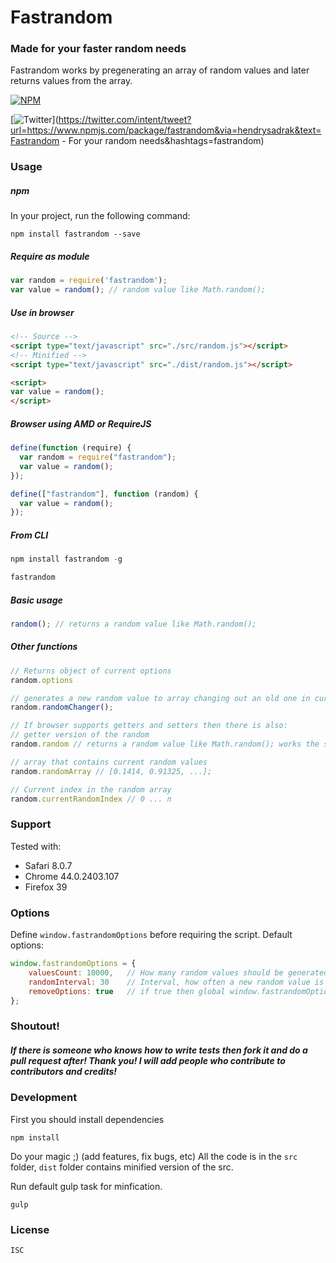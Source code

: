 # Fastrandom
### Made for your faster random needs

Fastrandom works by pregenerating an array of random values and later returns values from the array.

[![NPM](https://nodei.co/npm/fastrandom.png?downloads=true&downloadRank=true&stars=true)](https://nodei.co/npm/fastrandom/)

[![Twitter](https://img.shields.io/twitter/url/https/shields.io.svg?style=social)](https://twitter.com/intent/tweet?url=https://www.npmjs.com/package/fastrandom&via=hendrysadrak&text=Fastrandom - For your random needs&hashtags=fastrandom)

### Usage

##### npm
In your project, run the following command:
```
npm install fastrandom --save
```

##### Require as module
```javascript
var random = require('fastrandom');
var value = random(); // random value like Math.random();
```

##### Use in browser
```html
<!-- Source -->
<script type="text/javascript" src="./src/random.js"></script>
<!-- Minified -->
<script type="text/javascript" src="./dist/random.js"></script>

<script>
var value = random();
</script>
```

##### Browser using AMD or RequireJS
```javascript
define(function (require) {
  var random = require("fastrandom");
  var value = random();
});

define(["fastrandom"], function (random) {
  var value = random();
});
```

##### From CLI
```javascript
npm install fastrandom -g

fastrandom
```

##### Basic usage
```javascript
random(); // returns a random value like Math.random();
```

##### Other functions
```javascript
// Returns object of current options
random.options

// generates a new random value to array changing out an old one in current index
random.randomChanger();

// If browser supports getters and setters then there is also:
// getter version of the random
random.random // returns a random value like Math.random(); works the same like random();

// array that contains current random values
random.randomArray // [0.1414, 0.91325, ...];

// Current index in the random array
random.currentRandomIndex // 0 ... n

```

### Support
Tested with:
* Safari 8.0.7
* Chrome 44.0.2403.107
* Firefox 39

### Options
Define ```window.fastrandomOptions``` before requiring the script.
Default options:
```javascript
window.fastrandomOptions = {
    valuesCount: 10000,   // How many random values should be generated at init, more values mean less looping
    randomInterval: 30    // Interval, how often a new random value is generated (in ms),
    removeOptions: true   // if true then global window.fastrandomOptions will be deleted after init
};
```

### Shoutout!
##### If there is someone who knows how to write tests then fork it and do a pull request after! Thank you! I will add people who contribute to contributors and credits!

### Development
First you should install dependencies
```
npm install
```
Do your magic ;) (add features, fix bugs, etc) All the code is in the ```src``` folder, ```dist``` folder contains minified version of the src.

Run default gulp task for minfication.
```
gulp
```

### License
```
ISC
```
